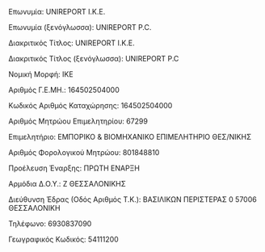 Επωνυμία: UNIREPORT Ι.Κ.Ε.


Επωνυμία (ξενόγλωσσα): UNIREPORT P.C.

Διακριτικός Τίτλος: UNIREPORT Ι.Κ.Ε.

Διακριτικός Τίτλος (ξενόγλωσσα): UNIREPORT P.C

Νομική Μορφή: ΙΚΕ

Αριθμός Γ.Ε.ΜΗ.: 164502504000

Κωδικός Αριθμός Καταχώρησης: 164502504000

Αριθμός Μητρώου Επιμελητηρίου: 67299

Επιμελητήριο: ΕΜΠΟΡΙΚΟ & ΒΙΟΜΗΧΑΝΙΚΟ ΕΠΙΜΕΛΗΤΗΡΙΟ ΘΕΣ/ΝΙΚΗΣ

Αριθμός Φορολογικού Μητρώου: 801848810

Προέλευση Έναρξης: ΠΡΩΤΗ ΕΝΑΡΞΗ

Αρμόδια Δ.Ο.Υ.: Ζ ΘΕΣΣΑΛΟΝΙΚΗΣ

Διεύθυνση Έδρας (Οδός Αριθμός Τ.Κ.): ΒΑΣΙΛΙΚΩΝ ΠΕΡΙΣΤΕΡΑΣ 0 57006 ΘΕΣΣΑΛΟΝΙΚΗ

Τηλέφωνο: 6930837090

Γεωγραφικός Κωδικός: 54111200

